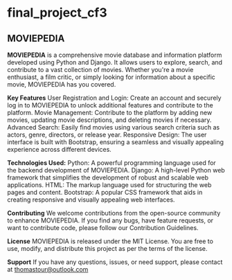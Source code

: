 # final_project_cf3
## MOVIEPEDIA

**MOVIEPEDIA** is a comprehensive movie database and information platform developed using Python and Django. It allows users to explore, search, and contribute to a vast collection of movies. Whether you're a movie enthusiast, a film critic, or simply looking for information about a specific movie, MOVIEPEDIA has you covered.

**Key Features**
User Registration and Login: Create an account and securely log in to MOVIEPEDIA to unlock additional features and contribute to the platform.
Movie Management: Contribute to the platform by adding new movies, updating movie descriptions, and deleting movies if necessary.
Advanced Search: Easily find movies using various search criteria such as actors, genre, directors, or release year.
Responsive Design: The user interface is built with Bootstrap, ensuring a seamless and visually appealing experience across different devices.

**Technologies Used:**
Python: A powerful programming language used for the backend development of MOVIEPEDIA.
Django: A high-level Python web framework that simplifies the development of robust and scalable web applications.
HTML: The markup language used for structuring the web pages and content.
Bootstrap: A popular CSS framework that aids in creating responsive and visually appealing web interfaces.

**Contributing**
We welcome contributions from the open-source community to enhance MOVIEPEDIA. If you find any bugs, have feature requests, or want to contribute code, please follow our Contribution Guidelines.

**License**
MOVIEPEDIA is released under the MIT License. You are free to use, modify, and distribute this project as per the terms of the license.

**Support**
If you have any questions, issues, or need support, please contact at thomastour@outlook.com

